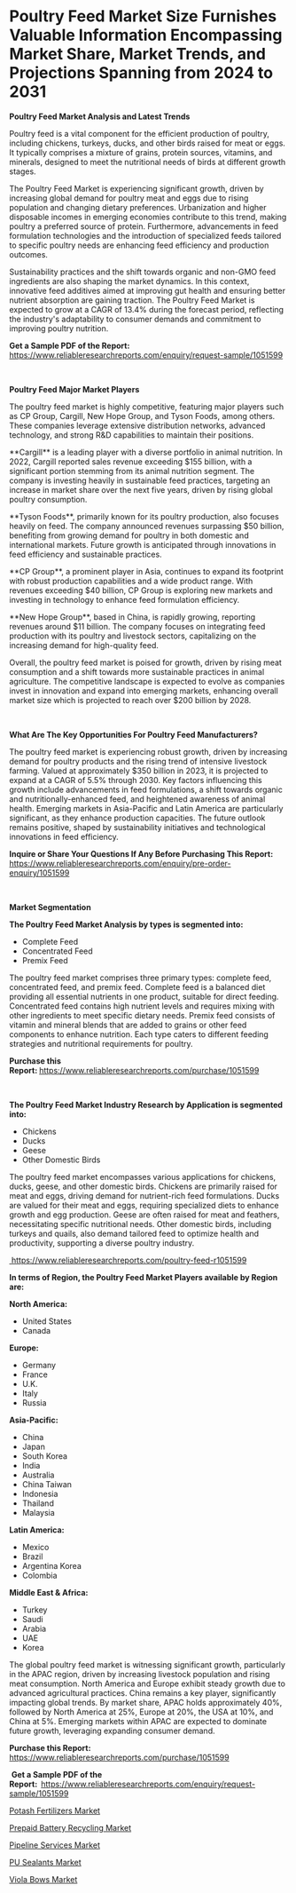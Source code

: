 <p><h1>Poultry Feed Market Size Furnishes Valuable Information Encompassing Market Share, Market Trends, and Projections Spanning from 2024 to 2031</h1></p><p><strong>Poultry Feed Market Analysis and Latest Trends</strong></p>
<p><p>Poultry feed is a vital component for the efficient production of poultry, including chickens, turkeys, ducks, and other birds raised for meat or eggs. It typically comprises a mixture of grains, protein sources, vitamins, and minerals, designed to meet the nutritional needs of birds at different growth stages.</p><p>The Poultry Feed Market is experiencing significant growth, driven by increasing global demand for poultry meat and eggs due to rising population and changing dietary preferences. Urbanization and higher disposable incomes in emerging economies contribute to this trend, making poultry a preferred source of protein. Furthermore, advancements in feed formulation technologies and the introduction of specialized feeds tailored to specific poultry needs are enhancing feed efficiency and production outcomes.</p><p>Sustainability practices and the shift towards organic and non-GMO feed ingredients are also shaping the market dynamics. In this context, innovative feed additives aimed at improving gut health and ensuring better nutrient absorption are gaining traction. The Poultry Feed Market is expected to grow at a CAGR of 13.4% during the forecast period, reflecting the industry's adaptability to consumer demands and commitment to improving poultry nutrition.</p></p>
<p><strong>Get a Sample PDF of the Report:&nbsp;</strong> <a href="https://www.reliableresearchreports.com/enquiry/request-sample/1051599?utm_campaign=116&utm_medium=2&utm_source=Github&utm_content=ia&utm_term=13112024&utm_id=poultry-feed">https://www.reliableresearchreports.com/enquiry/request-sample/1051599</a></p>
<p>&nbsp;</p>
<p><strong>Poultry Feed Major Market Players</strong></p>
<p><p>The poultry feed market is highly competitive, featuring major players such as CP Group, Cargill, New Hope Group, and Tyson Foods, among others. These companies leverage extensive distribution networks, advanced technology, and strong R&D capabilities to maintain their positions.</p><p>**Cargill** is a leading player with a diverse portfolio in animal nutrition. In 2022, Cargill reported sales revenue exceeding $155 billion, with a significant portion stemming from its animal nutrition segment. The company is investing heavily in sustainable feed practices, targeting an increase in market share over the next five years, driven by rising global poultry consumption.</p><p>**Tyson Foods**, primarily known for its poultry production, also focuses heavily on feed. The company announced revenues surpassing $50 billion, benefiting from growing demand for poultry in both domestic and international markets. Future growth is anticipated through innovations in feed efficiency and sustainable practices.</p><p>**CP Group**, a prominent player in Asia, continues to expand its footprint with robust production capabilities and a wide product range. With revenues exceeding $40 billion, CP Group is exploring new markets and investing in technology to enhance feed formulation efficiency.</p><p>**New Hope Group**, based in China, is rapidly growing, reporting revenues around $11 billion. The company focuses on integrating feed production with its poultry and livestock sectors, capitalizing on the increasing demand for high-quality feed.</p><p>Overall, the poultry feed market is poised for growth, driven by rising meat consumption and a shift towards more sustainable practices in animal agriculture. The competitive landscape is expected to evolve as companies invest in innovation and expand into emerging markets, enhancing overall market size which is projected to reach over $200 billion by 2028.</p></p>
<p>&nbsp;</p>
<p><strong>What Are The Key Opportunities For Poultry Feed Manufacturers?</strong></p>
<p><p>The poultry feed market is experiencing robust growth, driven by increasing demand for poultry products and the rising trend of intensive livestock farming. Valued at approximately $350 billion in 2023, it is projected to expand at a CAGR of 5.5% through 2030. Key factors influencing this growth include advancements in feed formulations, a shift towards organic and nutritionally-enhanced feed, and heightened awareness of animal health. Emerging markets in Asia-Pacific and Latin America are particularly significant, as they enhance production capacities. The future outlook remains positive, shaped by sustainability initiatives and technological innovations in feed efficiency.</p></p>
<p><strong>Inquire or Share Your Questions If Any Before Purchasing This Report:</strong> <a href="https://www.reliableresearchreports.com/enquiry/pre-order-enquiry/1051599?utm_campaign=116&utm_medium=2&utm_source=Github&utm_content=ia&utm_term=13112024&utm_id=poultry-feed">https://www.reliableresearchreports.com/enquiry/pre-order-enquiry/1051599</a></p>
<p>&nbsp;</p>
<p><strong>Market Segmentation</strong></p>
<p><strong>The Poultry Feed Market Analysis by types is segmented into:</strong></p>
<p><ul><li>Complete Feed</li><li>Concentrated Feed</li><li>Premix Feed</li></ul></p>
<p><p>The poultry feed market comprises three primary types: complete feed, concentrated feed, and premix feed. Complete feed is a balanced diet providing all essential nutrients in one product, suitable for direct feeding. Concentrated feed contains high nutrient levels and requires mixing with other ingredients to meet specific dietary needs. Premix feed consists of vitamin and mineral blends that are added to grains or other feed components to enhance nutrition. Each type caters to different feeding strategies and nutritional requirements for poultry.</p></p>
<p><strong>Purchase this Report:&nbsp;</strong><a href="https://www.reliableresearchreports.com/purchase/1051599?utm_campaign=116&utm_medium=2&utm_source=Github&utm_content=ia&utm_term=13112024&utm_id=poultry-feed">https://www.reliableresearchreports.com/purchase/1051599</a></p>
<p>&nbsp;</p>
<p><strong>The Poultry Feed Market Industry Research by Application is segmented into:</strong></p>
<p><ul><li>Chickens</li><li>Ducks</li><li>Geese</li><li>Other Domestic Birds</li></ul></p>
<p><p>The poultry feed market encompasses various applications for chickens, ducks, geese, and other domestic birds. Chickens are primarily raised for meat and eggs, driving demand for nutrient-rich feed formulations. Ducks are valued for their meat and eggs, requiring specialized diets to enhance growth and egg production. Geese are often raised for meat and feathers, necessitating specific nutritional needs. Other domestic birds, including turkeys and quails, also demand tailored feed to optimize health and productivity, supporting a diverse poultry industry.</p></p>
<p><a href="https://www.reliableresearchreports.com/poultry-feed-r1051599?utm_campaign=116&utm_medium=2&utm_source=Github&utm_content=ia&utm_term=13112024&utm_id=poultry-feed">&nbsp;https://www.reliableresearchreports.com/poultry-feed-r1051599</a></p>
<p><strong>In terms of Region, the Poultry Feed Market Players available by Region are:</strong></p>
<p>
    <p> <strong> North America: </strong>
        <ul>
            <li>United States</li>
            <li>Canada</li>
        </ul>
        </p> 
    <p> <strong> Europe: </strong>
        <ul>
            <li>Germany</li>
            <li>France</li>
            <li>U.K.</li>
            <li>Italy</li>
            <li>Russia</li>
        </ul>
        </p> 
    <p> <strong> Asia-Pacific: </strong>
        <ul>
            <li>China</li>
            <li>Japan</li>
            <li>South Korea</li>
            <li>India</li>
            <li>Australia</li>
            <li>China Taiwan</li>
            <li>Indonesia</li>
            <li>Thailand</li>
            <li>Malaysia</li>
        </ul>
        </p> 
    <p> <strong> Latin America: </strong>
        <ul>
            <li>Mexico</li>
            <li>Brazil</li>
            <li>Argentina Korea</li>
            <li>Colombia</li>
        </ul>
        </p> 
    <p> <strong> Middle East & Africa: </strong>
        <ul>
            <li>Turkey</li>
            <li>Saudi</li>
            <li>Arabia</li>
            <li>UAE</li>
            <li>Korea</li>
        </ul>
    </p>
    </p>
<p><p>The global poultry feed market is witnessing significant growth, particularly in the APAC region, driven by increasing livestock population and rising meat consumption. North America and Europe exhibit steady growth due to advanced agricultural practices. China remains a key player, significantly impacting global trends. By market share, APAC holds approximately 40%, followed by North America at 25%, Europe at 20%, the USA at 10%, and China at 5%. Emerging markets within APAC are expected to dominate future growth, leveraging expanding consumer demand.</p></p>
<p><strong>Purchase this Report: </strong><a href="https://www.reliableresearchreports.com/purchase/1051599?utm_campaign=116&utm_medium=2&utm_source=Github&utm_content=ia&utm_term=13112024&utm_id=poultry-feed">https://www.reliableresearchreports.com/purchase/1051599</a></p>
<p>&nbsp;<strong>Get a Sample PDF of the Report:&nbsp;&nbsp;</strong><a href="https://www.reliableresearchreports.com/enquiry/request-sample/1051599?utm_campaign=116&utm_medium=2&utm_source=Github&utm_content=ia&utm_term=13112024&utm_id=poultry-feed">https://www.reliableresearchreports.com/enquiry/request-sample/1051599</a></p>
<p><strong></strong></p>
<p><p><a href="https://github.com/ryanbell8967/Market-Research-Report-List-1/blob/main/potash-fertilizers-market.md?utm_campaign=116&utm_medium=2&utm_source=Github&utm_content=ia&utm_term=13112024&utm_id=poultry-feed">Potash Fertilizers Market</a></p><p><a href="https://issuu.com/reportprime-2/docs/prepaid-battery-recycling-market-si_3f7f1cb7d56d1f?utm_campaign=116&utm_medium=2&utm_source=Github&utm_content=ia&utm_term=13112024&utm_id=poultry-feed">Prepaid Battery Recycling Market</a></p><p><a href="https://issuu.com/reportprime-2/docs/pipeline-services-market-size-2030._f3d6976855e8bf?utm_campaign=116&utm_medium=2&utm_source=Github&utm_content=ia&utm_term=13112024&utm_id=poultry-feed">Pipeline Services Market</a></p><p><a href="https://github.com/yoshih12/Market-Research-Report-List-4/blob/main/pu-sealants-market.md?utm_campaign=116&utm_medium=2&utm_source=Github&utm_content=ia&utm_term=13112024&utm_id=poultry-feed">PU Sealants Market</a></p><p><a href="https://www.linkedin.com/pulse/viola-bows-market-maturity-analysis-regional-disparities-growth-vda7c?utm_campaign=116&utm_medium=2&utm_source=Github&utm_content=ia&utm_term=13112024&utm_id=poultry-feed">Viola Bows Market</a></p></p>